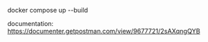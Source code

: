 docker compose up --build

documentation: https://documenter.getpostman.com/view/9677721/2sAXqngQYB
